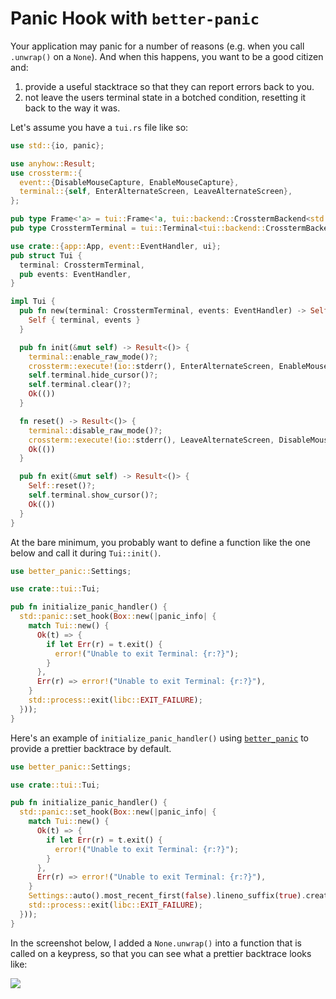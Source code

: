 # Panic Hook with `better-panic`

Your application may panic for a number of reasons (e.g. when you call `.unwrap()` on a `None`). And
when this happens, you want to be a good citizen and:

1. provide a useful stacktrace so that they can report errors back to you.
2. not leave the users terminal state in a botched condition, resetting it back to the way it was.

Let's assume you have a `tui.rs` file like so:

```rust
use std::{io, panic};

use anyhow::Result;
use crossterm::{
  event::{DisableMouseCapture, EnableMouseCapture},
  terminal::{self, EnterAlternateScreen, LeaveAlternateScreen},
};

pub type Frame<'a> = tui::Frame<'a, tui::backend::CrosstermBackend<std::io::Stderr>>;
pub type CrosstermTerminal = tui::Terminal<tui::backend::CrosstermBackend<std::io::Stderr>>;

use crate::{app::App, event::EventHandler, ui};
pub struct Tui {
  terminal: CrosstermTerminal,
  pub events: EventHandler,
}

impl Tui {
  pub fn new(terminal: CrosstermTerminal, events: EventHandler) -> Self {
    Self { terminal, events }
  }

  pub fn init(&mut self) -> Result<()> {
    terminal::enable_raw_mode()?;
    crossterm::execute!(io::stderr(), EnterAlternateScreen, EnableMouseCapture)?;
    self.terminal.hide_cursor()?;
    self.terminal.clear()?;
    Ok(())
  }

  fn reset() -> Result<()> {
    terminal::disable_raw_mode()?;
    crossterm::execute!(io::stderr(), LeaveAlternateScreen, DisableMouseCapture)?;
    Ok(())
  }

  pub fn exit(&mut self) -> Result<()> {
    Self::reset()?;
    self.terminal.show_cursor()?;
    Ok(())
  }
}
```

At the bare minimum, you probably want to define a function like the one below and call it during
`Tui::init()`.

```rust
use better_panic::Settings;

use crate::tui::Tui;

pub fn initialize_panic_handler() {
  std::panic::set_hook(Box::new(|panic_info| {
    match Tui::new() {
      Ok(t) => {
        if let Err(r) = t.exit() {
          error!("Unable to exit Terminal: {r:?}");
        }
      },
      Err(r) => error!("Unable to exit Terminal: {r:?}"),
    }
    std::process::exit(libc::EXIT_FAILURE);
  }));
}
```

Here's an example of `initialize_panic_handler()` using
[`better_panic`](https://docs.rs/better-panic/latest/better_panic/) to provide a prettier backtrace
by default.

```rust
use better_panic::Settings;

use crate::tui::Tui;

pub fn initialize_panic_handler() {
  std::panic::set_hook(Box::new(|panic_info| {
    match Tui::new() {
      Ok(t) => {
        if let Err(r) = t.exit() {
          error!("Unable to exit Terminal: {r:?}");
        }
      },
      Err(r) => error!("Unable to exit Terminal: {r:?}"),
    }
    Settings::auto().most_recent_first(false).lineno_suffix(true).create_panic_handler()(panic_info);
    std::process::exit(libc::EXIT_FAILURE);
  }));
}
```

In the screenshot below, I added a `None.unwrap()` into a function that is called on a keypress, so
that you can see what a prettier backtrace looks like:

![](https://user-images.githubusercontent.com/1813121/252723080-18c15640-c75f-42b3-8aeb-d4e6ce323430.png)
